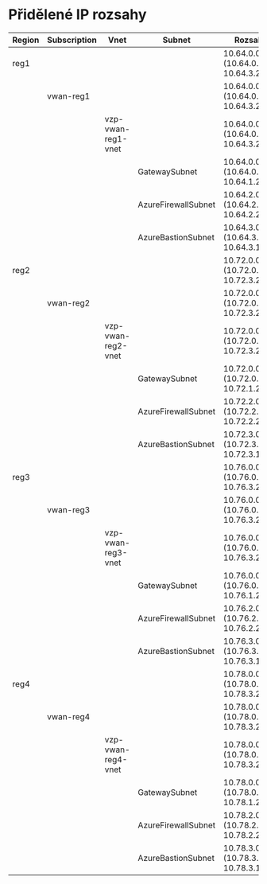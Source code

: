 # Přidělené IP rozsahy

| Region | Subscription | Vnet      | Subnet         | Rozsah      | Tagy            |
|--------|--------------|-----------|----------------|-------------|-----------------|
| reg1 |              |           |                | 10.64.0.0/22 (10.64.0.0 - 10.64.3.255) | - |
|        | vwan-reg1 |           |                | 10.64.0.0/22 (10.64.0.0 - 10.64.3.255) | - |
|        |              | vzp-vwan-reg1-vnet |                | 10.64.0.0/22 (10.64.0.0 - 10.64.3.255) | - |
|        |              |           | GatewaySubnet | 10.64.0.0/23 (10.64.0.0 - 10.64.1.255) | - |
|        |              |           | AzureFirewallSubnet | 10.64.2.0/24 (10.64.2.0 - 10.64.2.255) | - |
|        |              |           | AzureBastionSubnet | 10.64.3.0/25 (10.64.3.0 - 10.64.3.127) | - |
| reg2 |              |           |                | 10.72.0.0/22 (10.72.0.0 - 10.72.3.255) | - |
|        | vwan-reg2 |           |                | 10.72.0.0/22 (10.72.0.0 - 10.72.3.255) | - |
|        |              | vzp-vwan-reg2-vnet |                | 10.72.0.0/22 (10.72.0.0 - 10.72.3.255) | - |
|        |              |           | GatewaySubnet | 10.72.0.0/23 (10.72.0.0 - 10.72.1.255) | - |
|        |              |           | AzureFirewallSubnet | 10.72.2.0/24 (10.72.2.0 - 10.72.2.255) | - |
|        |              |           | AzureBastionSubnet | 10.72.3.0/25 (10.72.3.0 - 10.72.3.127) | - |
| reg3 |              |           |                | 10.76.0.0/22 (10.76.0.0 - 10.76.3.255) | - |
|        | vwan-reg3 |           |                | 10.76.0.0/22 (10.76.0.0 - 10.76.3.255) | - |
|        |              | vzp-vwan-reg3-vnet |                | 10.76.0.0/22 (10.76.0.0 - 10.76.3.255) | - |
|        |              |           | GatewaySubnet | 10.76.0.0/23 (10.76.0.0 - 10.76.1.255) | - |
|        |              |           | AzureFirewallSubnet | 10.76.2.0/24 (10.76.2.0 - 10.76.2.255) | - |
|        |              |           | AzureBastionSubnet | 10.76.3.0/25 (10.76.3.0 - 10.76.3.127) | - |
| reg4 |              |           |                | 10.78.0.0/22 (10.78.0.0 - 10.78.3.255) | - |
|        | vwan-reg4 |           |                | 10.78.0.0/22 (10.78.0.0 - 10.78.3.255) | - |
|        |              | vzp-vwan-reg4-vnet |                | 10.78.0.0/22 (10.78.0.0 - 10.78.3.255) | - |
|        |              |           | GatewaySubnet | 10.78.0.0/23 (10.78.0.0 - 10.78.1.255) | - |
|        |              |           | AzureFirewallSubnet | 10.78.2.0/24 (10.78.2.0 - 10.78.2.255) | - |
|        |              |           | AzureBastionSubnet | 10.78.3.0/25 (10.78.3.0 - 10.78.3.127) | - |

